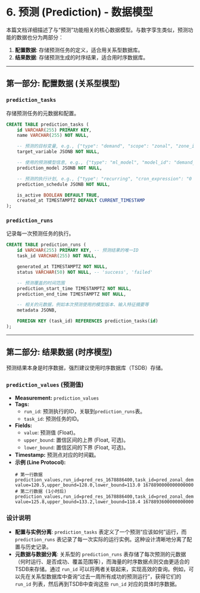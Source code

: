 # 6. 预测 (Prediction) - 数据模型

本篇文档详细描述了与“预测”功能相关的核心数据模型。与数字孪生类似，预测功能的数据也分为两部分：
1.  **配置数据**: 存储预测任务的定义，适合用关系型数据库。
2.  **结果数据**: 存储预测生成的时序结果，适合用时序数据库。

---

## 第一部分: 配置数据 (关系型模型)

### `prediction_tasks`

存储预测任务的元数据和配置。

```sql
CREATE TABLE prediction_tasks (
    id VARCHAR(255) PRIMARY KEY,
    name VARCHAR(255) NOT NULL,

    -- 预测的目标变量, e.g., {"type": "demand", "scope": "zonal", "zone_id": "zone_A"}
    target_variable JSONB NOT NULL,

    -- 使用的预测模型信息, e.g., {"type": "ml_model", "model_id": "demand_lstm_model_v2"}
    prediction_model JSONB NOT NULL,

    -- 预测的执行计划, e.g., {"type": "recurring", "cron_expression": "0 * * * *"}
    prediction_schedule JSONB NOT NULL,

    is_active BOOLEAN DEFAULT TRUE,
    created_at TIMESTAMPTZ DEFAULT CURRENT_TIMESTAMP
);
```

### `prediction_runs`

记录每一次预测任务的执行。

```sql
CREATE TABLE prediction_runs (
    id VARCHAR(255) PRIMARY KEY, -- 预测结果的唯一ID
    task_id VARCHAR(255) NOT NULL,

    generated_at TIMESTAMPTZ NOT NULL,
    status VARCHAR(50) NOT NULL, -- 'success', 'failed'

    -- 预测覆盖的时间范围
    prediction_start_time TIMESTAMPTZ NOT NULL,
    prediction_end_time TIMESTAMPTZ NOT NULL,

    -- 相关的元数据，例如本次预测使用的模型版本、输入特征摘要等
    metadata JSONB,

    FOREIGN KEY (task_id) REFERENCES prediction_tasks(id)
);
```

---

## 第二部分: 结果数据 (时序模型)

预测结果本身是时序数据，强烈建议使用时序数据库（TSDB）存储。

### `prediction_values` (预测值)

*   **Measurement:** `prediction_values`
*   **Tags:**
    *   `run_id`: 预测执行的ID，关联到`prediction_runs`表。
    *   `task_id`: 预测任务的ID。
*   **Fields:**
    *   `value`: 预测值 (Float)。
    *   `upper_bound`: 置信区间的上界 (Float, 可选)。
    *   `lower_bound`: 置信区间的下界 (Float, 可选)。
*   **Timestamp:** 预测点对应的时间戳。
*   **示例 (Line Protocol):**
    ```
    # 第一行数据
    prediction_values,run_id=pred_res_1678886400,task_id=pred_zonal_demand_24h value=120.5,upper_bound=128.0,lower_bound=113.0 1678890000000000000
    # 第二行数据 (1小时后)
    prediction_values,run_id=pred_res_1678886400,task_id=pred_zonal_demand_24h value=125.8,upper_bound=133.2,lower_bound=118.4 1678893600000000000
    ```

### 设计说明

*   **配置与实例分离**: `prediction_tasks` 表定义了一个预测“应该如何”运行，而 `prediction_runs` 表记录了每一次实际的运行实例。这种设计清晰地分离了配置与历史记录。
*   **元数据与数据分离**: 关系型的 `prediction_runs` 表存储了每次预测的元数据（何时运行、是否成功、覆盖范围等），而海量的时序数据点则交由更适合的TSDB来存储。通过 `run_id` 可以将两者关联起来，实现高效的查询。例如，可以先在关系型数据库中查询“过去一周所有成功的预测运行”，获得它们的 `run_id` 列表，然后再到TSDB中查询这些 `run_id` 对应的具体时序数据。
